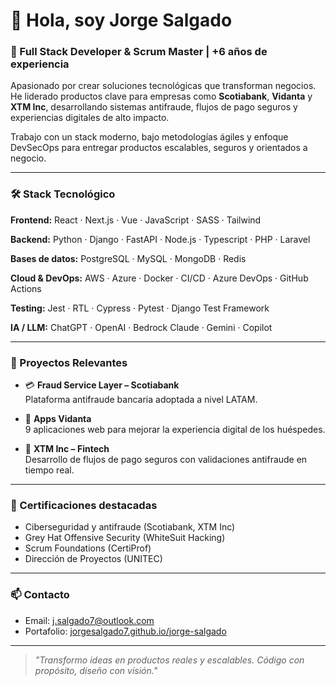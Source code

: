 # 👋 Hola, soy Jorge Salgado

### 🚀 Full Stack Developer & Scrum Master | +6 años de experiencia

Apasionado por crear soluciones tecnológicas que transforman negocios.  
He liderado productos clave para empresas como **Scotiabank**, **Vidanta** y **XTM Inc**, desarrollando sistemas antifraude, flujos de pago seguros y experiencias digitales de alto impacto.

Trabajo con un stack moderno, bajo metodologías ágiles y enfoque DevSecOps para entregar productos escalables, seguros y orientados a negocio.

---

### 🛠 Stack Tecnológico

**Frontend:** React · Next.js · Vue · JavaScript · SASS · Tailwind  

**Backend:** Python · Django · FastAPI · Node.js · Typescript · PHP · Laravel  

**Bases de datos:** PostgreSQL · MySQL · MongoDB · Redis  

**Cloud & DevOps:** AWS · Azure · Docker · CI/CD · Azure DevOps · GitHub Actions  

**Testing:** Jest · RTL · Cypress · Pytest · Django Test Framework  

**IA / LLM:** ChatGPT · OpenAI · Bedrock Claude · Gemini · Copilot  


---

### 📌 Proyectos Relevantes

- 💳 **Fraud Service Layer – Scotiabank**  
  Plataforma antifraude bancaria adoptada a nivel LATAM.  

- 🏨 **Apps Vidanta**  
  9 aplicaciones web para mejorar la experiencia digital de los huéspedes.  


- 💸 **XTM Inc – Fintech**  
  Desarrollo de flujos de pago seguros con validaciones antifraude en tiempo real.  

---

### 📜 Certificaciones destacadas

- Ciberseguridad y antifraude (Scotiabank, XTM Inc)
- Grey Hat Offensive Security (WhiteSuit Hacking)
- Scrum Foundations (CertiProf)
- Dirección de Proyectos (UNITEC)

---

### 📫 Contacto

- Email: j.salgado7@outlook.com  
- Portafolio: [jorgesalgado7.github.io/jorge-salgado](https://jorgesalgado7.github.io/jorge-salgado)

---

> *"Transformo ideas en productos reales y escalables. Código con propósito, diseño con visión."*



